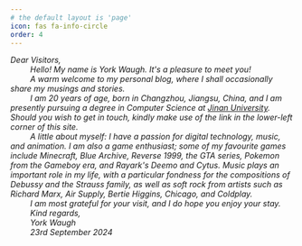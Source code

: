 ```yaml
---
# the default layout is 'page'
icon: fas fa-info-circle
order: 4
---
```

<!-- > Add Markdown syntax content to file `_tabs/about.md`{: .filepath } and it will show up on this page.
{: .prompt-tip } -->

*Dear Visitors,*  
&ensp;&ensp;&ensp;&ensp;&ensp;*Hello! My name is York Waugh. It's a pleasure to meet you!*  
&ensp;&ensp;&ensp;&ensp;&ensp;*A warm welcome to my personal blog, where I shall occasionally share my musings and stories.*  
&ensp;&ensp;&ensp;&ensp;&ensp;*I am 20 years of age, born in Changzhou, Jiangsu, China, and I am presently pursuing a degree in Computer Science at [Jinan University](https://english.jnu.edu.cn/). Should you wish to get in touch, kindly make use of the link in the lower-left corner of this site.*  
&ensp;&ensp;&ensp;&ensp;&ensp;*A little about myself: I have a passion for digital technology, music, and animation. I am also a game enthusiast; some of my favourite games include Minecraft,  Blue Archive, Reverse 1999, the GTA series, Pokemon from the Gameboy era, and Rayark's Deemo and Cytus. Music plays an important role in my life, with a particular fondness for the compositions of Debussy and the Strauss family, as well as soft rock from artists such as Richard Marx, Air Supply, Bertie Higgins, Chicago, and Coldplay.*  
&ensp;&ensp;&ensp;&ensp;&ensp;*I am most grateful for your visit, and I do hope you enjoy your stay.*  
&ensp;&ensp;&ensp;&ensp;&ensp;*Kind regards,*  
&ensp;&ensp;&ensp;&ensp;&ensp;*York Waugh*  
&ensp;&ensp;&ensp;&ensp;&ensp;*23rd September 2024*

